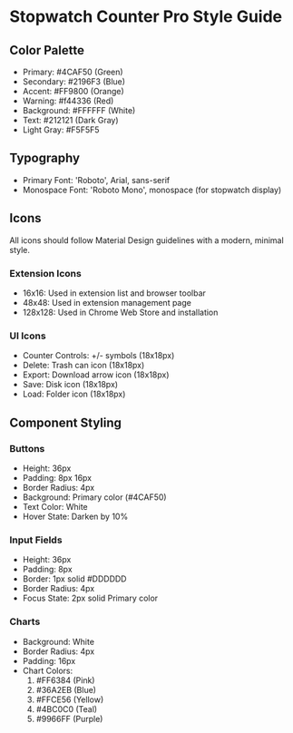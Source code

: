 # Stopwatch Counter Pro Style Guide

## Color Palette
- Primary: #4CAF50 (Green)
- Secondary: #2196F3 (Blue)
- Accent: #FF9800 (Orange)
- Warning: #f44336 (Red)
- Background: #FFFFFF (White)
- Text: #212121 (Dark Gray)
- Light Gray: #F5F5F5

## Typography
- Primary Font: 'Roboto', Arial, sans-serif
- Monospace Font: 'Roboto Mono', monospace (for stopwatch display)

## Icons
All icons should follow Material Design guidelines with a modern, minimal style.

### Extension Icons
- 16x16: Used in extension list and browser toolbar
- 48x48: Used in extension management page
- 128x128: Used in Chrome Web Store and installation

### UI Icons
- Counter Controls: +/- symbols (18x18px)
- Delete: Trash can icon (18x18px)
- Export: Download arrow icon (18x18px)
- Save: Disk icon (18x18px)
- Load: Folder icon (18x18px)

## Component Styling
### Buttons
- Height: 36px
- Padding: 8px 16px
- Border Radius: 4px
- Background: Primary color (#4CAF50)
- Text Color: White
- Hover State: Darken by 10%

### Input Fields
- Height: 36px
- Padding: 8px
- Border: 1px solid #DDDDDD
- Border Radius: 4px
- Focus State: 2px solid Primary color

### Charts
- Background: White
- Border Radius: 4px
- Padding: 16px
- Chart Colors:
  1. #FF6384 (Pink)
  2. #36A2EB (Blue)
  3. #FFCE56 (Yellow)
  4. #4BC0C0 (Teal)
  5. #9966FF (Purple)